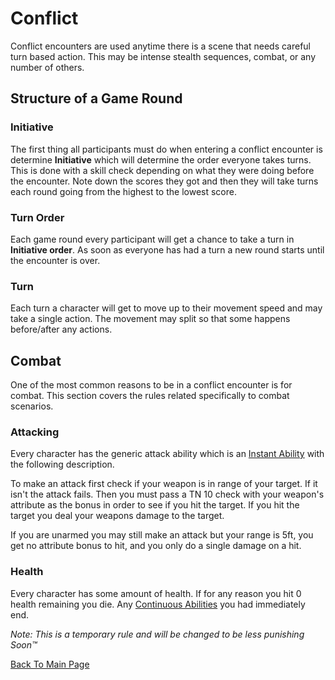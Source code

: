 # Conflict
Conflict encounters are used anytime there is a scene that needs careful turn based action. This may be intense stealth sequences, combat, or any number of others.

## Structure of a Game Round

### Initiative
The first thing all participants must do when entering a conflict encounter is determine **Initiative** which will determine the order everyone takes turns. This is done with a skill check depending on what they were doing before the encounter. Note down the scores they got and then they will take turns each round going from the highest to the lowest score.

### Turn Order
Each game round every participant will get a chance to take a turn in **Initiative order**. As soon as everyone has had a turn a new round starts until the encounter is over.

### Turn
Each turn a character will get to move up to their movement speed and may take a single action. The movement may split so that some happens before/after any actions.

## Combat
One of the most common reasons to be in a conflict encounter is for combat. This section covers the rules related specifically to combat scenarios.

### Attacking
Every character has the generic attack ability which is an [Instant Ability](../abilities.md) with the following description.

To make an attack first check if your weapon is in range of your target. If it isn't the attack fails. Then you must pass a TN 10 check with your weapon's attribute as the bonus in order to see if you hit the target. If you hit the target you deal your weapons damage to the target.

If you are unarmed you may still make an attack but your range is 5ft, you get no attribute bonus to hit, and you only do a single damage on a hit.

### Health
Every character has some amount of health. If for any reason you hit 0 health remaining you die. Any [Continuous Abilities](../abilities.html) you had immediately end.

*Note: This is a temporary rule and will be changed to be less punishing Soon™*

[Back To Main Page](../)
